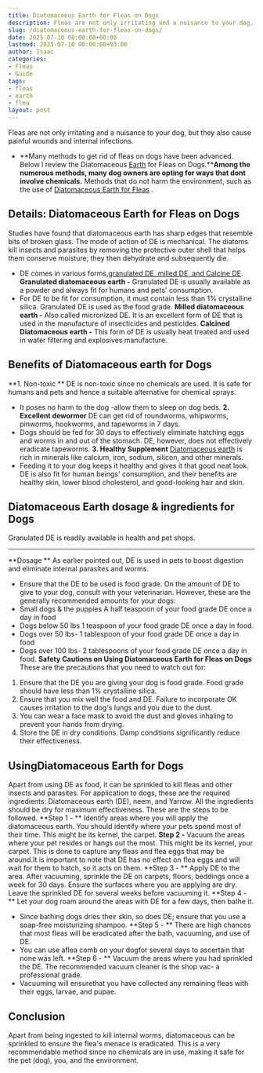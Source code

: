 ```yaml
---
title: Diatomaceous Earth for Fleas on Dogs
description: Fleas are not only irritating and a nuisance to your dog, but they also cause painful wounds and internal infections. - Many methods to get rid of fleas on...
slug: /diatomaceous-earth-for-fleas-on-dogs/
date: 2025-07-10 00:00:00+00:00
lastmod: 2025-07-10 00:00:00+03:00
author: Isaac
categories:
- Fleas
- Guide
tags:
- fleas
- earth
- flea
layout: post
---
```

Fleas are not only irritating and a nuisance to your dog, but they also cause painful wounds and internal infections.
- **Many methods to get rid of fleas on dogs have been advanced. Below I review the Diatomaceous [Earth](https://pestpolicy.com/diatomaceous-earth-for-fleas-on-cats/) for Fleas on Dogs.****Among the numerous methods, many dog owners are opting for ways that dont involve chemicals.**
Methods that do not harm the environment, such as the use of
[Diatomaceous Earth for Fleas](https://pestpolicy.com/diatomaceous-earth-for-fleas/)
.

## **Details: Diatomaceous Earth for Fleas on Dogs**
Studies have found that
diatomaceous earth
has sharp edges that resemble bits of broken glass. The mode of action of DE is mechanical.
The diatoms
kill insects and parasites
by removing the protective outer shell that helps them conserve moisture; they then dehydrate and subsequently die.
- DE comes in various forms,[granulated DE, milled DE, and Calcine DE](http://npic.orst.edu/ingred/de.html).
**Granulated diatomaceous earth -**
Granulated DE is usually available as a powder and always fit for humans and pets' consumption.
- For DE to be fit for consumption, it must contain less than 1% crystalline silica. Granulated DE is used as the food grade.
**Milled diatomaceous earth -**
Also called micronized DE. It is an excellent form of DE that is used in the manufacture of insecticides and pesticides.
**Calcined Diatomaceous earth -**
This form of DE is usually heat treated and used in water filtering and explosives manufacture.
## Benefits of Diatomaceous earth for Dogs
**1. Non-toxic **
DE is non-toxic since no chemicals are used. It is
safe for humans and pets
and hence a suitable alternative for chemical sprays.
- It poses no harm to the dog -allow them to sleep on dog beds.
**2. Excellent dewormer**
DE can get rid of roundworms, whipworms, pinworms, hookworms, and tapeworms in 7 days.
- Dogs should be fed for 30 days to effectively eliminate hatching eggs and worms in and out of the stomach.
DE, however, does not effectively eradicate tapeworms.
**3. Healthy Supplement**
[Diatomaceous earth](https://pestpolicy.com/diatomaceous-earth-for-fleas-on-cats/)
is rich in minerals like calcium, iron, sodium, silicon, and other minerals.
- Feeding it to your dog keeps it healthy and gives it that good neat look.
DE is also fit for human beings' consumption, and their benefits are healthy skin, lower blood cholesterol, and good-looking hair and skin.
## **Diatomaceous Earth dosage & ingredients for Dogs**
Granulated DE is readily available in health and pet shops.
****
**Dosage **
As earlier pointed out, DE is used in pets to boost digestion and eliminate internal parasites and worms.
- Ensure that the DE to be used is food grade. On the amount of DE to give to your dog, consult with your veterinarian.
However, these are the generally recommended amounts for your dogs:
- Small dogs & the puppies  A half teaspoon of your food grade DE once a day in food
- Dogs below 50 lbs 1 teaspoon of your food grade DE once a day in food.
- Dogs over 50 lbs- 1 tablespoon of your food grade DE once a day in food
- Dogs over 100 lbs- 2 tablespoons of your food grade DE once a day in food.
**Safety Cautions on Using Diatomaceous Earth for Fleas on Dogs**
These are the precautions that you need to watch out for:
1. Ensure that the DE you are giving your dog is food grade. Food grade should have less than 1% crystalline silica.
2. Ensure that you mix well the food and DE. Failure to incorporate OK causes irritation to the dog's lungs and you due to the dust.
3. You can wear a face mask to avoid the dust and gloves inhaling to prevent your hands from drying.
4. Store the DE in dry conditions. Damp conditions significantly reduce their effectiveness.
## **UsingDiatomaceous Earth for Dogs**
Apart from using DE as food, it can be sprinkled to
kill fleas
and other insects and parasites.
For application to dogs, these are the required ingredients: Diatomaceous earth (DE), neem, and Yarrow. All the ingredients should be dry for maximum effectiveness.
These are the steps to be followed.
**Step 1 - **
Identify areas where you will apply the diatomaceous earth. You should identify where your pets spend most of their time. This might be its kernel, the carpet.
**Step 2 -**
Vacuum the areas where your pet
resides or hangs out the most. This might be its kernel, your carpet.
This is done to capture any
fleas and flea eggs
that may be around.It is important to note that DE has no effect on
flea eggs
and will wait for them to hatch, so it acts on them.
**Step 3 - **
Apply DE to the area. After vacuuming, sprinkle the DE on carpets, floors, beddings once a week for 30 days.
Ensure the surfaces where you are applying are dry. Leave the sprinkled DE for several weeks before vacuuming it.
**Step 4 - **
Let your dog roam around the areas with DE for a few days, then bathe it.
- Since bathing dogs dries their skin, so does DE; ensure that you use a soap-free moisturizing shampoo.
**Step 5 - **
There are high chances that most fleas will be eradicated after the bath, vacuuming, and use of DE.
- You can use aflea comb on your dogfor several days to ascertain that none was left.
**Step 6 - **
Vacuum the areas where you had sprinkled the DE. The recommended vacuum cleaner is the shop vac- a professional grade.
- Vacuuming will ensurethat you have collected any remaining fleas with their eggs, larvae, and pupae.
## **Conclusion**
Apart from being ingested to kill internal worms, diatomaceous can be sprinkled to ensure the flea's menace is eradicated.
This is a very recommendable method since no chemicals are in use, making it safe for the pet (dog), you, and the environment.